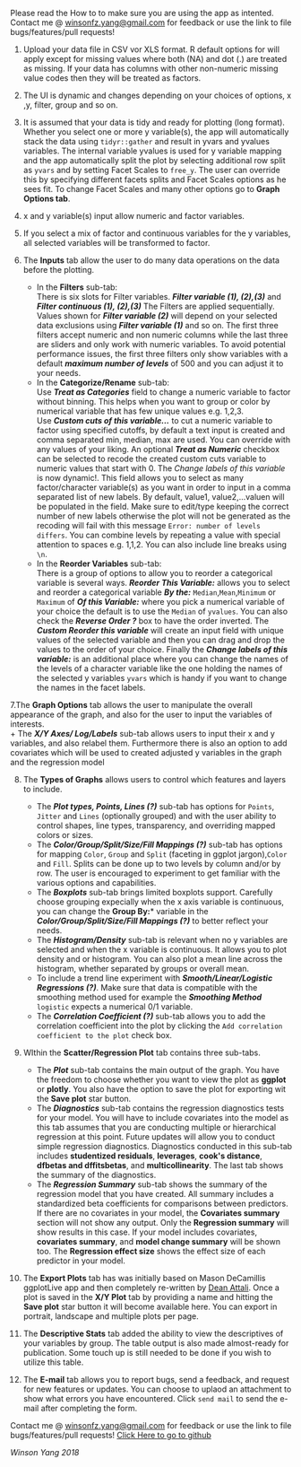 ﻿Please read the How to to make sure you are using the app as intented.
Contact me @ winsonfz.yang@gmail.com for feedback or use the link to file bugs/features/pull requests!

1. Upload your data file in CSV vor XLS format. R default options for will apply except for missing values where both (NA) and dot (.) are treated as missing. If your data has columns with other non-numeric missing value codes then they will be treated as factors.

2. The UI is dynamic and changes depending on your choices of options, x ,y, filter, group and so on.

3. It is assumed that your data is tidy and ready for plotting (long format). Whether you select one or more y variable(s), the app will automatically stack the data using `tidyr::gather` and result in yvars and yvalues variables. The internal variable yvalues is used for y variable mapping and the app automatically split the plot by selecting additional row split as `yvars` and by setting Facet Scales to `free_y`. The user can override this by specifying different facets splits and Facet Scales options as he sees fit. To change Facet Scales and many other options go to **Graph Options tab**.

4. x and y variable(s) input allow numeric and factor variables.

5. If you select a mix of factor and continuous variables for the y variables, all selected variables will be transformed to factor.

6. The **Inputs** tab allow the user to do many data operations on the data before the plotting.
    + In the **Filters** sub-tab:  
    There is six slots for Filter variables. ***Filter variable (1), (2),(3)*** and ***Filter continuous (1), (2),(3)***
    The Filters are applied sequentially. Values shown for ***Filter variable (2)*** will depend on your selected data exclusions using ***Filter variable (1)*** and so on. The first three filters accept numeric and non numeric columns while the last three are sliders and only work with numeric variables. To avoid potential performance issues, the first three filters only show variables with a default ***maximum number of levels*** of 500 and you can adjust it to your needs.  
    + In the **Categorize/Rename** sub-tab:    
    Use ***Treat as Categories*** field to change a numeric variable to factor without binning. This helps when you want to group or color by numerical variable that has few unique values e.g. 1,2,3.  
    Use ***Custom cuts of this variable...*** to cut a numeric variable to factor using specified cutoffs, by default a text input is created and  comma separated min, median, max are used. You can override with any values of your liking. An optional  ***Treat as Numeric*** checkbox can be selected to recode the created custom cuts variable to numeric values that start with 0. 
    The *Change labels of this variable* is now dynamic!. This field allows you to select as many factor/character variable(s) as you want in order to input in a comma separated list of new labels. By default, value1, value2,...valuen will be populated in the field. Make sure to edit/type keeping the correct number of new labels otherwise the plot will not be generated as the recoding will fail with this message `Error: number of levels differs`. You can combine levels by repeating a value with special attention to spaces e.g. 1,1,2. You can also include line breaks using `\n`.
    + In the **Reorder Variables** sub-tab:  
    There is a group of options to allow you to reorder a categorical variable is several ways. ***Reorder This Variable:*** allows you to select and reorder a categorical variable ***By the:***  `Median`,`Mean`,`Minimum` or `Maximum` of ***Of this Variable:*** where you pick a numerical variable of your choice the default is to use the `Median` of `yvalues`. You can also check the ***Reverse Order ?*** box to have the order inverted. The ***Custom Reorder this variable*** will create an input field with unique values of the selected variable and then you can drag and drop the values to the order of your choice. Finally the  ***Change labels of this variable:*** is an additional place where you can change the names of the levels of a character variable like the one holding the names of the selected y variables `yvars` which is handy if you want to change the names in the facet labels.  

7.The **Graph Options** tab allows the user to manipulate the overall appearance of the graph, and also for the user to input the variables of interests.  
    + The ***X/Y Axes/ Log/Labels*** sub-tab allows users to input their x and y variables, and also relabel them. Furthermore there is also an option to add covariates which will be used to created adjusted y variables in the graph and the regression model  

8. The **Types of Graphs** allows users to control which features and layers to include.  
    + The ***Plot types, Points, Lines (?)*** sub-tab has options for `Points`, `Jitter` and `Lines` (optionally grouped) and with the user ability to control shapes, line types, transparency, and overriding mapped colors or sizes.  
    + The ***Color/Group/Split/Size/Fill Mappings (?)*** sub-tab has options for mapping `Color`, `Group` and `Split` (faceting in ggplot jargon),`Color` and `Fill`. Splits can be done up to two levels by column and/or by row. The user is encouraged to experiment to get familiar with the various options and capabilities.  
    + The ***Boxplots*** sub-tab brings limited boxplots support. Carefully choose grouping expecially when the x axis variable is continuous, you can change the **Group By:*** variable in the ***Color/Group/Split/Size/Fill Mappings (?)*** to better reflect your needs.  
    + The ***Histogram/Density*** sub-tab is relevant when no y variables are selected and when the x variable is continuous. It allows you to plot density and or histogram. You can also plot a mean line across the histogram, whether separated by groups or overall mean.
    + To include a trend line experiment with ***Smooth/Linear/Logistic Regressions (?)***. Make sure that data is compatible with the smoothing method used for example the ***Smoothing Method*** `logistic` expects a numerical 0/1 variable.  
    + The ***Correlation Coefficient (?)*** sub-tab allows you to add the correlation coefficient into the plot by clicking the `Add correlation coefficient to the plot` check box.  

9. WIthin the **Scatter/Regression Plot** tab contains three sub-tabs. 
    + The ***Plot*** sub-tab contains the main output of the graph. You have the freedom to choose whether you want to view the plot as **ggplot** or **plotly**. You also have the option to save the plot for exporting wit the **Save plot** star button.
    + The ***Diagnostics*** sub-tab contains the regression diagnostics tests for your model. You will have to include covariates into the model as this tab assumes that you are conducting multiple or hierarchical regression at this point. Future updates will allow you to conduct simple regression diagnostics. Diagnostics conducted in this sub-tab includes **studentized residuals**, **leverages**, **cook's distance**, **dfbetas and dffitsbetas**, and **multicollinearity**. The last tab shows the summary of the diagnostics.
    + The ***Regression Summary*** sub-tab shows the summary of the regression model that you have created. All summary includes a standardized beta coefficients for comparisons between predictors. If there are no covariates in your model, the **Covariates summary** section will not show any output. Only the **Regression summary** will show results in this case. If your model includes covariates, **covariates summary**, and **model change summary** will be shown too. The **Regression effect size** shows the effect size of each predictor in your model. 

10. The **Export Plots** tab has was initially based on Mason DeCamillis ggplotLive app and then completely re-written by <a href="https://github.com/daattali" target="_blank">Dean Attali</a>. Once a plot is saved in the **X/Y Plot** tab by providing a name and hitting the **Save plot** star button it will become available here. You can export in portrait, landscape and multiple plots per page.

11. The **Descriptive Stats** tab added the ability to view the descriptives of your variables by group. The table output is also made almost-ready for publication. Some touch up is still needed to be done if you wish to utilize this table.

13. The **E-mail** tab allows you to report bugs, send a feedback, and request for new features or updates. You can choose to uplaod an attachment to show what errors you have encountered. Click `send mail` to send the e-mail after completing the form.


Contact me @ winsonfz.yang@gmail.com for feedback or use the link to file bugs/features/pull requests!
<a href="https://github.com/winsonfzyang/DEViS/issues" target="_blank">Click Here to go to github</a>

*Winson Yang 2018*

